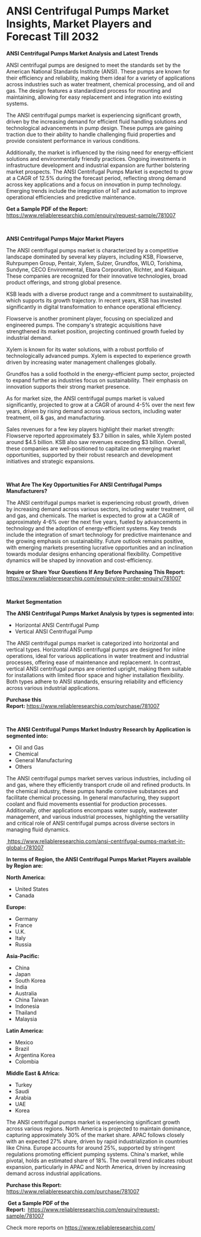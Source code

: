 <p><h1>ANSI Centrifugal Pumps Market Insights, Market Players and Forecast Till 2032</h1></p><p><strong>ANSI Centrifugal Pumps Market Analysis and Latest Trends</strong></p>
<p><p>ANSI centrifugal pumps are designed to meet the standards set by the American National Standards Institute (ANSI). These pumps are known for their efficiency and reliability, making them ideal for a variety of applications across industries such as water treatment, chemical processing, and oil and gas. The design features a standardized process for mounting and maintaining, allowing for easy replacement and integration into existing systems.</p><p>The ANSI centrifugal pumps market is experiencing significant growth, driven by the increasing demand for efficient fluid handling solutions and technological advancements in pump design. These pumps are gaining traction due to their ability to handle challenging fluid properties and provide consistent performance in various conditions. </p><p>Additionally, the market is influenced by the rising need for energy-efficient solutions and environmentally friendly practices. Ongoing investments in infrastructure development and industrial expansion are further bolstering market prospects. The ANSI Centrifugal Pumps Market is expected to grow at a CAGR of 12.5% during the forecast period, reflecting strong demand across key applications and a focus on innovation in pump technology. Emerging trends include the integration of IoT and automation to improve operational efficiencies and predictive maintenance.</p></p>
<p><strong>Get a Sample PDF of the Report:&nbsp;</strong> <a href="https://www.reliableresearchiq.com/enquiry/request-sample/781007?utm_campaign=2843&utm_medium=2&utm_source=Github&utm_content=ia&utm_term=10042025&utm_id=ansi-centrifugal-pumps">https://www.reliableresearchiq.com/enquiry/request-sample/781007</a></p>
<p>&nbsp;</p>
<p><strong>ANSI Centrifugal Pumps Major Market Players</strong></p>
<p><p>The ANSI centrifugal pumps market is characterized by a competitive landscape dominated by several key players, including KSB, Flowserve, Ruhrpumpen Group, Pentair, Xylem, Sulzer, Grundfos, WILO, Torishima, Sundyne, CECO Environmental, Ebara Corporation, Richter, and Kaiquan. These companies are recognized for their innovative technologies, broad product offerings, and strong global presence.</p><p>KSB leads with a diverse product range and a commitment to sustainability, which supports its growth trajectory. In recent years, KSB has invested significantly in digital transformation to enhance operational efficiency.</p><p>Flowserve is another prominent player, focusing on specialized and engineered pumps. The company's strategic acquisitions have strengthened its market position, projecting continued growth fueled by industrial demand.</p><p>Xylem is known for its water solutions, with a robust portfolio of technologically advanced pumps. Xylem is expected to experience growth driven by increasing water management challenges globally.</p><p>Grundfos has a solid foothold in the energy-efficient pump sector, projected to expand further as industries focus on sustainability. Their emphasis on innovation supports their strong market presence.</p><p>As for market size, the ANSI centrifugal pumps market is valued significantly, projected to grow at a CAGR of around 4-5% over the next few years, driven by rising demand across various sectors, including water treatment, oil & gas, and manufacturing.</p><p>Sales revenues for a few key players highlight their market strength: Flowserve reported approximately $3.7 billion in sales, while Xylem posted around $4.5 billion. KSB also saw revenues exceeding $3 billion. Overall, these companies are well-positioned to capitalize on emerging market opportunities, supported by their robust research and development initiatives and strategic expansions.</p></p>
<p>&nbsp;</p>
<p><strong>What Are The Key Opportunities For ANSI Centrifugal Pumps Manufacturers?</strong></p>
<p><p>The ANSI centrifugal pumps market is experiencing robust growth, driven by increasing demand across various sectors, including water treatment, oil and gas, and chemicals. The market is expected to grow at a CAGR of approximately 4-6% over the next five years, fueled by advancements in technology and the adoption of energy-efficient systems. Key trends include the integration of smart technology for predictive maintenance and the growing emphasis on sustainability. Future outlook remains positive, with emerging markets presenting lucrative opportunities and an inclination towards modular designs enhancing operational flexibility. Competitive dynamics will be shaped by innovation and cost-efficiency.</p></p>
<p><strong>Inquire or Share Your Questions If Any Before Purchasing This Report:</strong> <a href="https://www.reliableresearchiq.com/enquiry/pre-order-enquiry/781007?utm_campaign=2843&utm_medium=2&utm_source=Github&utm_content=ia&utm_term=10042025&utm_id=ansi-centrifugal-pumps">https://www.reliableresearchiq.com/enquiry/pre-order-enquiry/781007</a></p>
<p>&nbsp;</p>
<p><strong>Market Segmentation</strong></p>
<p><strong>The ANSI Centrifugal Pumps Market Analysis by types is segmented into:</strong></p>
<p><ul><li>Horizontal ANSI Centrifugal Pump</li><li>Vertical ANSI Centrifugal Pump</li></ul></p>
<p><p>The ANSI centrifugal pumps market is categorized into horizontal and vertical types. Horizontal ANSI centrifugal pumps are designed for inline operations, ideal for various applications in water treatment and industrial processes, offering ease of maintenance and replacement. In contrast, vertical ANSI centrifugal pumps are oriented upright, making them suitable for installations with limited floor space and higher installation flexibility. Both types adhere to ANSI standards, ensuring reliability and efficiency across various industrial applications.</p></p>
<p><strong>Purchase this Report:&nbsp;</strong><a href="https://www.reliableresearchiq.com/purchase/781007?utm_campaign=2843&utm_medium=2&utm_source=Github&utm_content=ia&utm_term=10042025&utm_id=ansi-centrifugal-pumps">https://www.reliableresearchiq.com/purchase/781007</a></p>
<p>&nbsp;</p>
<p><strong>The ANSI Centrifugal Pumps Market Industry Research by Application is segmented into:</strong></p>
<p><ul><li>Oil and Gas</li><li>Chemical</li><li>General Manufacturing</li><li>Others</li></ul></p>
<p><p>The ANSI centrifugal pumps market serves various industries, including oil and gas, where they efficiently transport crude oil and refined products. In the chemical industry, these pumps handle corrosive substances and facilitate chemical processing. In general manufacturing, they support coolant and fluid movements essential for production processes. Additionally, other applications encompass water supply, wastewater management, and various industrial processes, highlighting the versatility and critical role of ANSI centrifugal pumps across diverse sectors in managing fluid dynamics.</p></p>
<p><a href="https://www.reliableresearchiq.com/ansi-centrifugal-pumps-market-in-global-r781007?utm_campaign=2843&utm_medium=2&utm_source=Github&utm_content=ia&utm_term=10042025&utm_id=ansi-centrifugal-pumps">&nbsp;https://www.reliableresearchiq.com/ansi-centrifugal-pumps-market-in-global-r781007</a></p>
<p><strong>In terms of Region, the ANSI Centrifugal Pumps Market Players available by Region are:</strong></p>
<p>
    <p> <strong> North America: </strong>
        <ul>
            <li>United States</li>
            <li>Canada</li>
        </ul>
        </p> 
    <p> <strong> Europe: </strong>
        <ul>
            <li>Germany</li>
            <li>France</li>
            <li>U.K.</li>
            <li>Italy</li>
            <li>Russia</li>
        </ul>
        </p> 
    <p> <strong> Asia-Pacific: </strong>
        <ul>
            <li>China</li>
            <li>Japan</li>
            <li>South Korea</li>
            <li>India</li>
            <li>Australia</li>
            <li>China Taiwan</li>
            <li>Indonesia</li>
            <li>Thailand</li>
            <li>Malaysia</li>
        </ul>
        </p> 
    <p> <strong> Latin America: </strong>
        <ul>
            <li>Mexico</li>
            <li>Brazil</li>
            <li>Argentina Korea</li>
            <li>Colombia</li>
        </ul>
        </p> 
    <p> <strong> Middle East & Africa: </strong>
        <ul>
            <li>Turkey</li>
            <li>Saudi</li>
            <li>Arabia</li>
            <li>UAE</li>
            <li>Korea</li>
        </ul>
    </p>
    </p>
<p><p>The ANSI centrifugal pumps market is experiencing significant growth across various regions. North America is projected to maintain dominance, capturing approximately 30% of the market share. APAC follows closely with an expected 27% share, driven by rapid industrialization in countries like China. Europe accounts for around 25%, supported by stringent regulations promoting efficient pumping systems. China's market, while pivotal, holds an estimated share of 18%. The overall trend indicates robust expansion, particularly in APAC and North America, driven by increasing demand across industrial applications.</p></p>
<p><strong>Purchase this Report: </strong><a href="https://www.reliableresearchiq.com/purchase/781007?utm_campaign=2843&utm_medium=2&utm_source=Github&utm_content=ia&utm_term=10042025&utm_id=ansi-centrifugal-pumps">https://www.reliableresearchiq.com/purchase/781007</a></p>
<p>&nbsp;<strong>Get a Sample PDF of the Report:&nbsp;&nbsp;</strong><a href="https://www.reliableresearchiq.com/enquiry/request-sample/781007?utm_campaign=2843&utm_medium=2&utm_source=Github&utm_content=ia&utm_term=10042025&utm_id=ansi-centrifugal-pumps">https://www.reliableresearchiq.com/enquiry/request-sample/781007</a></p>
<p><strong></strong></p>
<p>Check more reports on <a href="https://www.reliableresearchiq.com/?utm_campaign=2843&utm_medium=2&utm_source=Github&utm_content=ia&utm_term=10042025&utm_id=ansi-centrifugal-pumps">https://www.reliableresearchiq.com/</a></p>